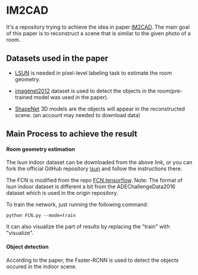 # IM2CAD

It's a repository trying to achieve the idea in paper <a href = "https://homes.cs.washington.edu/~izadinia/im2cad.html">IM2CAD</a>. The main goal of this paper is to reconstruct a scene that is similar to the given photo of a room.

## Datasets used in the paper

- <a href = "http://tigress-web.princeton.edu/~fy/lsun/public/release/">LSUN</a> is needed in pixel-level labeling task to estimate the room geometry.

- <a href = "http://www.image-net.org/challenges/LSVRC/2012/nonpub-downloads">imagenet2012</a> dataset is used to detect the objects in the room(pre-trained model was used in the paper).

- <a href = "https://www.shapenet.org/">ShapeNet</a> 3D models are the objects will appear in the reconstructed scene. (an account may needed to download data)

## Main Process to achieve the result

#### Room geometry estimation

The lsun indoor dataset can be downloaded from the above link, or you can fork the official GitHub repository <a href = "https://github.com/fyu/lsun">lsun</a> and follow the instructions there.

The FCN is modified from the repo <a href = "https://github.com/shekkizh/FCN.tensorflow">FCN.tensorflow</a>. Note: The format of lsun indoor dataset is different a bit from the ADEChallengeData2016 dataset which is used in the origin repository.

To train the network, just running the following command:

```shell
python FCN.py --mode=train
```

It can also visualize the part of results by replacing the "train" with "visualize".

#### Object detection

According to the paper, the Faster-RCNN is used to detect the objects occured in the indoor scene.